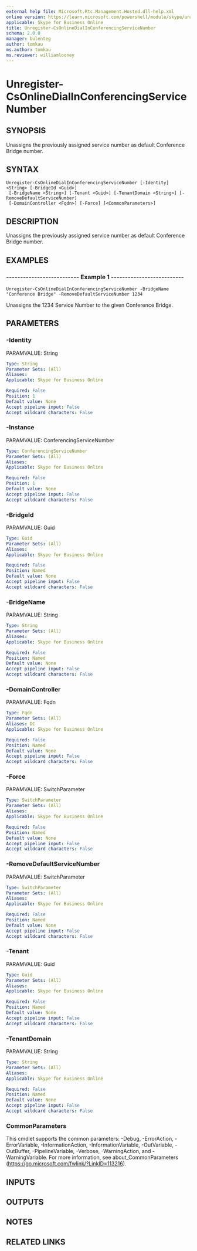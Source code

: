 ```yaml
---
external help file: Microsoft.Rtc.Management.Hosted.dll-help.xml 
online version: https://learn.microsoft.com/powershell/module/skype/unregister-csonlinedialinconferencingservicenumber
applicable: Skype for Business Online
title: Unregister-CsOnlineDialInConferencingServiceNumber
schema: 2.0.0
manager: bulenteg
author: tomkau
ms.author: tomkau
ms.reviewer: williamlooney
---
```


# Unregister-CsOnlineDialInConferencingServiceNumber

## SYNOPSIS
Unassigns the previously assigned service number as default Conference Bridge number.

## SYNTAX

```
Unregister-CsOnlineDialInConferencingServiceNumber [-Identity] <String> [-BridgeId <Guid>]
 [-BridgeName <String>] [-Tenant <Guid>] [-TenantDomain <String>] [-RemoveDefaultServiceNumber]
 [-DomainController <Fqdn>] [-Force] [<CommonParameters>]
```

## DESCRIPTION
Unassigns the previously assigned service number as default Conference Bridge number.

## EXAMPLES

### -------------------------- Example 1 --------------------------
```
Unregister-CsOnlineDialInConferencingServiceNumber -BridgeName "Conference Bridge" -RemoveDefaultServiceNumber 1234 
```

Unassigns the 1234 Service Number to the given Conference Bridge.


## PARAMETERS

### -Identity
PARAMVALUE: String

```yaml
Type: String
Parameter Sets: (All)
Aliases: 
Applicable: Skype for Business Online

Required: False
Position: 1
Default value: None
Accept pipeline input: False
Accept wildcard characters: False
```

### -Instance
PARAMVALUE: ConferencingServiceNumber

```yaml
Type: ConferencingServiceNumber
Parameter Sets: (All)
Aliases: 
Applicable: Skype for Business Online

Required: False
Position: 1
Default value: None
Accept pipeline input: False
Accept wildcard characters: False
```

### -BridgeId
PARAMVALUE: Guid

```yaml
Type: Guid
Parameter Sets: (All)
Aliases: 
Applicable: Skype for Business Online

Required: False
Position: Named
Default value: None
Accept pipeline input: False
Accept wildcard characters: False
```

### -BridgeName
PARAMVALUE: String

```yaml
Type: String
Parameter Sets: (All)
Aliases: 
Applicable: Skype for Business Online

Required: False
Position: Named
Default value: None
Accept pipeline input: False
Accept wildcard characters: False
```

### -DomainController
PARAMVALUE: Fqdn

```yaml
Type: Fqdn
Parameter Sets: (All)
Aliases: DC
Applicable: Skype for Business Online

Required: False
Position: Named
Default value: None
Accept pipeline input: False
Accept wildcard characters: False
```

### -Force
PARAMVALUE: SwitchParameter

```yaml
Type: SwitchParameter
Parameter Sets: (All)
Aliases: 
Applicable: Skype for Business Online

Required: False
Position: Named
Default value: None
Accept pipeline input: False
Accept wildcard characters: False
```

### -RemoveDefaultServiceNumber
PARAMVALUE: SwitchParameter

```yaml
Type: SwitchParameter
Parameter Sets: (All)
Aliases: 
Applicable: Skype for Business Online

Required: False
Position: Named
Default value: None
Accept pipeline input: False
Accept wildcard characters: False
```

### -Tenant
PARAMVALUE: Guid

```yaml
Type: Guid
Parameter Sets: (All)
Aliases: 
Applicable: Skype for Business Online

Required: False
Position: Named
Default value: None
Accept pipeline input: False
Accept wildcard characters: False
```

### -TenantDomain
PARAMVALUE: String

```yaml
Type: String
Parameter Sets: (All)
Aliases: 
Applicable: Skype for Business Online

Required: False
Position: Named
Default value: None
Accept pipeline input: False
Accept wildcard characters: False
```

### CommonParameters
This cmdlet supports the common parameters: -Debug, -ErrorAction, -ErrorVariable, -InformationAction, -InformationVariable, -OutVariable, -OutBuffer, -PipelineVariable, -Verbose, -WarningAction, and -WarningVariable. For more information, see about_CommonParameters (https://go.microsoft.com/fwlink/?LinkID=113216).

## INPUTS

## OUTPUTS

## NOTES

## RELATED LINKS
